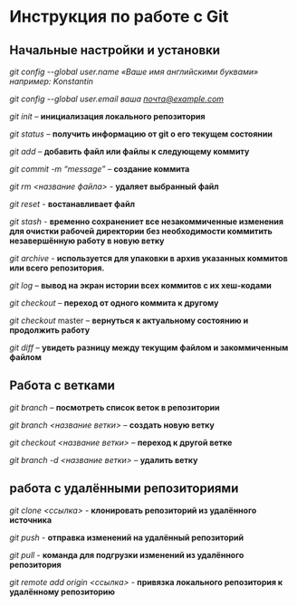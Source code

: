 # Инструкция по работе с Git

## Начальные настройки и установки

*git config --global user.name «Ваше имя английскими буквами» например: Konstantin*

*git config --global user.email ваша почта@example.com*

*git init* – **инициализация локального репозитория**

*git status* – **получить информацию от git о его текущем состоянии**

*git add* – **добавить файл или файлы к следующему коммиту**

*git commit -m “message”* – **создание коммита**

*git rm <название файла>* - **удаляет выбранный файл**

*git reset* - **востанавливает файл**

*git stash* - **временно сохранениет все незакоммиченные изменения для очистки рабочей директории без необходимости коммитить незавершённую работу в новую ветку**

*git archive* - **используется для упаковки в архив указанных коммитов или всего репозитория.**

*git log* – **вывод на экран истории всех коммитов с их хеш-кодами**

*git checkout* – **переход от одного коммита к другому**

*git checkout* master – **вернуться к актуальному состоянию и продолжить работу**

*git diff* – **увидеть разницу между текущим файлом и закоммиченным файлом**

## Работа с ветками

*git branch* – **посмотреть список веток в репозитории**

*git branch <название ветки>* – **создать новую ветку**

*git checkout <название ветки>* – **переход к другой ветке**

*git branch -d <название ветки>* – **удалить ветку**

## работа с удалёнными репозиториями

*git clone <ссылка>* - **клонировать репозиторий из удалённого источника**

*git push* - **отправка изменений на удалённый репозиторий**

*git pull* - **команда для подгрузки изменений из удалённого репозитория**

*git remote add origin <ссылка>* - **привязка локального репозитория к удалённому репозиторию**